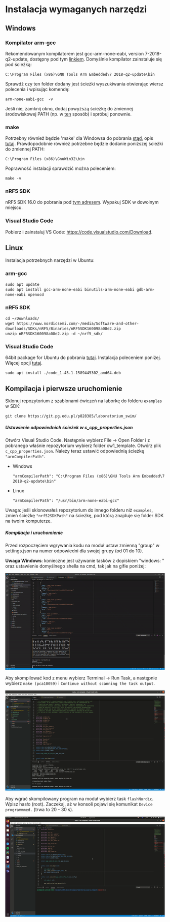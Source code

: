 # Instalacja wymaganych narzędzi

## Windows

### Kompilator arm-gcc

Rekomendowanym kompilatorem jest gcc-arm-none-eabi, version 7-2018-q2-update, dostępny pod tym [linkiem](https://developer.arm.com/tools-and-software/open-source-software/developer-tools/gnu-toolchain/gnu-rm/downloads/7-2018-q2-update). Domyślnie kompilator zainstaluje się pod ścieżką:

```
C:\Program Files (x86)\GNU Tools Arm Embedded\7 2018-q2-update\bin
```

Sprawdź czy ten folder dodany jest ścieżki wyszukiwania otwierając wiersz polecenia i wpisując komendę: 

```
arm-none-eabi-gcc  -v
```

Jeśli nie, zamknij okno, dodaj powyższą ścieżkę do zmiennej środowiskowej PATH (np. w [ten](https://docs.alfresco.com/4.2/tasks/fot-addpath.html) sposób) i spróbuj ponownie.

### make

Potrzebny również będzie 'make' dla Windowsa do pobrania [stąd](http://gnuwin32.sourceforge.net/downlinks/make.php), opis [tutaj](http://gnuwin32.sourceforge.net/packages/make.htm). Prawdopodobnie również potrzebne będzie dodanie poniższej ścieżki do zmiennej PATH:

```
C:\Program Files (x86)\GnuWin32\bin
```

Poprawność instalacji sprawdzić można poleceniem:

```
make -v
```

### nRF5 SDK

nRF5 SDK 16.0 do pobrania pod [tym adresem](https://www.nordicsemi.com/-/media/Software-and-other-downloads/SDKs/nRF5/Binaries/nRF5SDK160098a08e2.zip). Wypakuj SDK w dowolnym miejscu.

### Visual Studio Code

Pobierz i zainstaluj VS Code: https://code.visualstudio.com/Download.



## Linux

Instalacja potrzebnych narzędzi w Ubuntu:

### arm-gcc

```
sudo apt update
sudo apt install gcc-arm-none-eabi binutils-arm-none-eabi gdb-arm-none-eabi openocd
```

### nRF5 SDK

```
cd ~/Downloads/
wget https://www.nordicsemi.com/-/media/Software-and-other-downloads/SDKs/nRF5/Binaries/nRF5SDK160098a08e2.zip
unzip nRF5SDK160098a08e2.zip -d ~/nrf5_sdk/
```

### Visual Studio Code

64bit package for Ubuntu do pobrania [tutaj](https://go.microsoft.com/fwlink/?LinkID=760868). Instalacja poleceniem poniżej. Więcej opcji [tutaj](https://code.visualstudio.com/docs/setup/linux).

```
sudo apt install ./code_1.45.1-1589445302_amd64.deb 
```



## Kompilacja i pierwsze uruchomienie

Sklonuj repozytorium z szablonami ćwiczeń na laborkę do folderu `examples` w SDK:

```
git clone https://git.pg.edu.pl/p828385/laboratorium_swim/
```

##### Ustawienie odpowiednich ścieżek w c_cpp_properties.json

Otwórz Visual Studio Code. Następnie wybierz File -> Open Folder i z pobranego właśnie repozytorium wybierz folder cw1_template. Otwórz plik `c_cpp_properties.json`. Należy teraz ustawić odpowiednią ścieżkę `"armCompilerPath"`.

- Windows

  ```
  "armCompilerPath": "C:\Program Files (x86)\GNU Tools Arm Embedded\7 2018-q2-update\bin"
  ```

- Linux

  ```
  "armCompilerPath": "/usr/bin/arm-none-eabi-gcc"
  ```

  

Uwaga: jeśli sklonowałeś repozytorium do innego folderu niż `examples`, zmień ścieżkę `"nrf52SDKPath"` na ścieżkę, pod którą znajduje się folder SDK na twoim komputerze. 

##### Kompilacja i uruchomienie
Przed rozpoczęciem wgrywania kodu na moduł ustaw zmienną "group" w settings.json na numer odpowiedni dla swojej grupy (od 01 do 10).

**Uwaga Windows**: konieczne jest używanie tasków z dopiskiem "windows: " oraz ustawienie domyślnego shella na cmd, tak jak na gifie poniżej:

![Shell change](instrukcje_img/shell_change.gif "Zmiana domyslnego shella")

Aby skompilować kod z menu wybierz Terminal -> Run Task, a następnie wybierz `make (pca10059)` i `Continue without scanning the task output`. 

![Kompilacja](instrukcje_img/kompilacja.gif "Kompilacja")



Aby wgrać skompilowany program na moduł wybierz task `flashNordic`. Wpisz hasło (root). Zaczekaj, aż w konsoli pojawi się komunikat `Device programmmed.` (trwa to 20 - 30 s).

![Programowanie](instrukcje_img/programowanie.gif "Programowanie")

